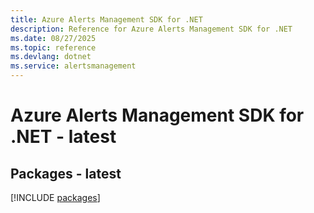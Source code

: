 ```yaml
---
title: Azure Alerts Management SDK for .NET
description: Reference for Azure Alerts Management SDK for .NET
ms.date: 08/27/2025
ms.topic: reference
ms.devlang: dotnet
ms.service: alertsmanagement
---
```

# Azure Alerts Management SDK for .NET - latest
## Packages - latest
[!INCLUDE [packages](alerts-management-index.md)]